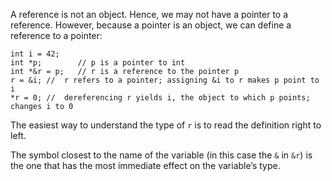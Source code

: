 A reference is not an object. Hence, we may not have a pointer to a reference. However, because a pointer is an object, we can define a reference to a pointer:

```
int i = 42;  
int *p;        // p is a pointer to int  
int *&r = p;   // r is a reference to the pointer p  
r = &i; //  r refers to a pointer; assigning &i to r makes p point to i  
*r = 0; //  dereferencing r yields i, the object to which p points; changes i to 0
```

The easiest way to understand the type of `r` is to read the definition right to left.

The symbol closest to the name of the variable (in this case the `&` in `&r`) is the one that has the most immediate effect on the variable’s type.
